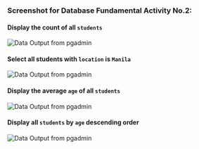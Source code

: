 ### Screenshot for Database Fundamental Activity No.2: 

#### Display the count of all `students`
![Data Output from pgadmin](https://scontent.fmnl25-1.fna.fbcdn.net/v/t1.15752-9/269118575_1525340957851878_7359877969988388944_n.png?_nc_cat=100&ccb=1-5&_nc_sid=ae9488&_nc_eui2=AeEEgnsnIK24mrEb7hC4lCQM4ABVI9MIDvjgAFUj0wgO-AQrYgczewyfU9PmClj0EBrRm3B3Arl7iPohoLBfmdXP&_nc_ohc=nPvZRh-Xa7YAX9kAdSn&_nc_oc=AQmVPs25b1dmuattVgFWDscWAhbV9ccHgCJU9FyxSf7rCFEel-mjPzehS45zztzBFoVr-y0JxGqsWIhmBz8Pw436&_nc_ht=scontent.fmnl25-1.fna&oh=03_AVLdwqNSGD6jJntLUZcHB9B-gHmvRF56V4-cIGZP7TBFJQ&oe=6216F35F)

#### Select all students with `location` is `Manila`
![Data Output from pgadmin](https://scontent.fmnl25-1.fna.fbcdn.net/v/t1.15752-9/270742008_1097455994364759_7036946218791646248_n.png?_nc_cat=103&ccb=1-5&_nc_sid=ae9488&_nc_eui2=AeEleuax0_c9Gr2M6taVfLO_GuGz8ghQg5Ia4bPyCFCDki6z6WZJUePAy1uKEyvjHvJTsJ8Iht-HLaYkjFyiwyCc&_nc_ohc=SxNoiJR2dPcAX9KK17Y&_nc_ht=scontent.fmnl25-1.fna&oh=03_AVIgd5Fbt9SvKggu3U_9NfedKMJlU4C6Ia5CCfMQUDigIA&oe=62157383)

#### Display the average `age` of all `students`
![Data Output from pgadmin](https://scontent.fmnl25-1.fna.fbcdn.net/v/t1.15752-9/271289210_493334612138101_3973738028556758459_n.png?_nc_cat=100&ccb=1-5&_nc_sid=ae9488&_nc_eui2=AeGT6RC10N9xyGp6bpnV2wY9MnlHzqWFC2gyeUfOpYULaGAdI3XMj8wL5Huo-4Gy-mTqxjuyV147rrhipit5vXfI&_nc_ohc=-S2rVCDiV-IAX-JjhRQ&_nc_ht=scontent.fmnl25-1.fna&oh=03_AVKvZcIojk8xCZrUbH509D8o3g0ksPyiw0rRqnm6oC-XJw&oe=6216E39B)

#### Display all `students` by `age` descending order
![Data Output from pgadmin](https://scontent.fmnl25-1.fna.fbcdn.net/v/t1.15752-9/271539809_607668423856143_1001225270374585521_n.png?_nc_cat=109&ccb=1-5&_nc_sid=ae9488&_nc_eui2=AeGR41Tm00_ULAVkblF6t0ozTPv-bg_Cu7NM-_5uD8K7s9_5AIJo-SumpE_RiCMu0ffhvwYqtgxG2Lo9GzCSkPn0&_nc_ohc=N4i7Tx9eEAEAX_Blosg&_nc_ht=scontent.fmnl25-1.fna&oh=03_AVIBDZmerBtxQJjzaeiSScfOU4UutAoD8QWuLrn_1AqjBA&oe=621744CA)